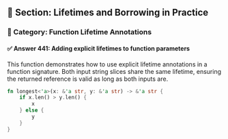 ## 📘 Section: Lifetimes and Borrowing in Practice  
### 🔹 Category: Function Lifetime Annotations  
#### ✅ Answer 441: Adding explicit lifetimes to function parameters

This function demonstrates how to use explicit lifetime annotations in a function signature. Both input string slices share the same lifetime, ensuring the returned reference is valid as long as both inputs are.

```rust
fn longest<'a>(x: &'a str, y: &'a str) -> &'a str {
    if x.len() > y.len() {
        x
    } else {
        y
    }
}
```
